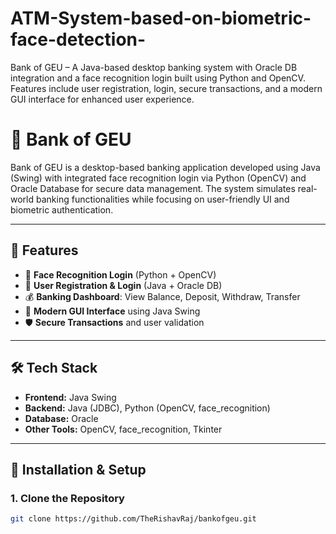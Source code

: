 # ATM-System-based-on-biometric-face-detection-
Bank of GEU – A Java-based desktop banking system with Oracle DB integration and a face recognition login built using Python and OpenCV. Features include user registration, login, secure transactions, and a modern GUI interface for enhanced user experience.
# 🏦 Bank of GEU

Bank of GEU is a desktop-based banking application developed using Java (Swing) with integrated face recognition login via Python (OpenCV) and Oracle Database for secure data management. The system simulates real-world banking functionalities while focusing on user-friendly UI and biometric authentication.

---

## 📌 Features

- 🔐 **Face Recognition Login** (Python + OpenCV)
- 🧾 **User Registration & Login** (Java + Oracle DB)
- 💰 **Banking Dashboard**: View Balance, Deposit, Withdraw, Transfer
- 🎨 **Modern GUI Interface** using Java Swing
- 🛡️ **Secure Transactions** and user validation

---

## 🛠️ Tech Stack

- **Frontend:** Java Swing
- **Backend:** Java (JDBC), Python (OpenCV, face_recognition)
- **Database:** Oracle
- **Other Tools:** OpenCV, face_recognition, Tkinter

---

## 🚀 Installation & Setup

### 1. Clone the Repository
```bash
git clone https://github.com/TheRishavRaj/bankofgeu.git
